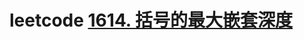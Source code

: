 # leetcode [1614. 括号的最大嵌套深度](https://leetcode.cn/problems/maximum-nesting-depth-of-the-parentheses/)